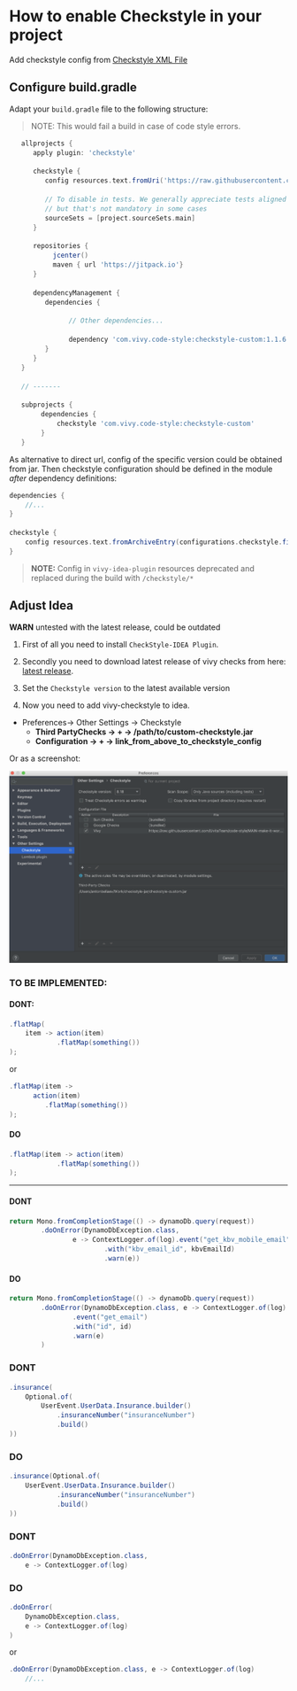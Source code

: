 # How to enable Checkstyle in your project

Add checkstyle config from [Checkstyle XML File](/checkstyle/checkstyle.xml)


## Configure build.gradle

Adapt your `build.gradle` file to the following structure: 

> NOTE: This would fail a build in case of code style errors.

```gradle
   allprojects {
      apply plugin: 'checkstyle'

      checkstyle {
         config resources.text.fromUri('https://raw.githubusercontent.com/VivyTeam/code-style/master/checkstyle/checkstyle.xml')
         
         // To disable in tests. We generally appreciate tests aligned with checkstyle, 
         // but that's not mandatory in some cases
         sourceSets = [project.sourceSets.main] 
      }

      repositories {
           jcenter()
           maven { url 'https://jitpack.io'}
      }

      dependencyManagement {
         dependencies {
         
               // Other dependencies...
               
               dependency 'com.vivy.code-style:checkstyle-custom:1.1.6'
         }
      }
   }
   
   // -------

   subprojects {
        dependencies {
            checkstyle 'com.vivy.code-style:checkstyle-custom'
        }
   }
``` 

As alternative to direct url, config of the specific version could be obtained from jar. 
Then checkstyle configuration should be defined in the module _after_ dependency definitions:

```gradle
dependencies {
    //...
}

checkstyle {
    config resources.text.fromArchiveEntry(configurations.checkstyle.first(), "config/checkstyle.xml")
}
```

> **NOTE:** Config in `vivy-idea-plugin` resources deprecated and replaced during the build with `/checkstyle/*`

## Adjust Idea

**WARN** untested with the latest release, could be outdated

1. First of all you need to install `CheckStyle-IDEA Plugin`. 

2. Secondly you need to download latest release of vivy checks from here: 
[latest release](https://github.com/VivyTeam/code-style/releases/latest).

3. Set the `Checkstyle version` to the latest available version

4. Now you need to add vivy-checkstyle to idea. 
* Preferences-> Other Settings -> Checkstyle 
  * **Third PartyChecks -> + -> /path/to/custom-checkstyle.jar**
  * **Configuration -> + -> link_from_above_to_checkstyle_config**
 
Or as a screenshot: 

![Checkstyle Idea Configuration](docs/CheckstyleConfigurationIdea.png?raw=true "Checkstyle Configuration")


### TO BE IMPLEMENTED:

#### DONT:

```java
.flatMap(
    item -> action(item)
            .flatMap(something())
);
```

or 

```java
.flatMap(item -> 
      action(item)
         .flatMap(something())
);
```

#### DO
```java
.flatMap(item -> action(item)
            .flatMap(something())
);
```
----

#### DONT

```java
return Mono.fromCompletionStage(() -> dynamoDb.query(request))
        .doOnError(DynamoDbException.class,
                e -> ContextLogger.of(log).event("get_kbv_mobile_email")
                        .with("kbv_email_id", kbvEmailId)
                        .warn(e))

```

#### DO

```java
return Mono.fromCompletionStage(() -> dynamoDb.query(request))
        .doOnError(DynamoDbException.class, e -> ContextLogger.of(log)
                .event("get_email")
                .with("id", id)
                .warn(e)
        )

```


### DONT

```java
.insurance(
    Optional.of(
        UserEvent.UserData.Insurance.builder()
            .insuranceNumber("insuranceNumber")
            .build()
))
```

### DO

```java
.insurance(Optional.of(
    UserEvent.UserData.Insurance.builder()
            .insuranceNumber("insuranceNumber")
            .build()
))
```

### DONT

```java
.doOnError(DynamoDbException.class,
    e -> ContextLogger.of(log)
```


### DO

```java
.doOnError(
    DynamoDbException.class,
    e -> ContextLogger.of(log)
)
```

or

```java
.doOnError(DynamoDbException.class, e -> ContextLogger.of(log)
    //...
```
